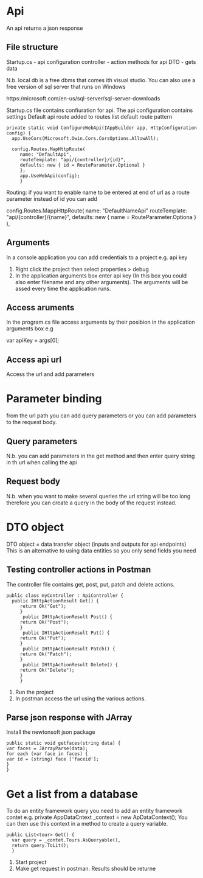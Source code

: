 Api
====
An api returns a json response

File structure
------------------
Startup.cs - api configuration
controller - action methods for api
DTO - gets data

N.b. local db is a free dbms that comes ith visual studio.  You can also use a free version of sql server that runs on Windows

https:/microsoft.com/en-us/sql-server/sql-server-downloads

Startup.cs file contains confiuration for api. The api configuration contains settings
Default api route added to routes list
default route pattern

```
private static void ConfigureWebApi(IAppBuilder app, HttpConfiguration config) {
  app.UseCors(Microsoft.Owin.Cors.CorsOptions.AllowAll);
  
  config.Routes.MapHttpRoute(
     name: "DefaultApi",
     routeTemplate: "api/{controller}/{id}",
     defaults: new { id = RouteParameter.Optional }
     };
     app.UseWebApi(config);
     }
```

Routing:
if you want to enable name to be entered at end of url as a route parameter instead of id you can add

config.Routes.MappHttpRoute(
name: "DefaultNameApi"
routeTemplate: "api/{controller}/{name}",
defaults: new { name = RouteParameter.Optiona }
),


Arguments
---------
In a console application you can add credentials to a project e.g. api key

1. Right click the project then select properties > debug
2. In the application arguments box enter api key (In this box you could also enter filename and any other arguments).  The arguments will be assed every time the application runs.

Access aruments
----------------
In the program.cs file access arguments by their posibion in the application arguments box e.g

var apiKey = args[0];

Access api url
--------------
Access the url and add parameters

Parameter binding
===================
from the url path you can add query parameters or you can add parameters to the request body.

Query parameters
------------------
N.b. you can add parameters in the get method and then enter query string in th url when calling the api

Request body
------------
N.b. when you want to make several queries the url string will be too long therefore you can create a query in the body of the request instead.

DTO object
===========
DTO object = data transfer object (inputs and outputs for api endpoints)
This is an alternative to using data entities so you only send fields you need

Testing controller actions in Postman
--------------------------------------
The controller file contains get, post, put, patch and delete actions.

```
public class myController : ApiController {
  public IHttpActionResult Get() {
     return Ok("Get");
     }
      public IHttpActionResult Post() {
     return Ok("Post");
     }
      public IHttpActionResult Put() {
     return Ok("Put");
     }
      public IHttpActionResult Patch() {
     return Ok("Patch");
     }
      public IHttpActionResult Delete() {
     return Ok("Delete");
     }
     }
```
1. Run the project
2. In postman access the url using the various actions.

Parse json response with JArray 
-----------------------------------
Install the newtonsoft json package

```
public static void getfaces(string data) {
var faces = JArrayParse(data);
for each (var face in faces) {
var id = (string) face ['faceid'];
}
}
```

Get a list from a database
==========================
To do an entity framework query you need to add an entity framework contet e.g. private AppDataCntext _context = new ApDataContext();
You can then use this context in a method to create a query variable.

```
public List<tour> Get() {
  var query = _contet.Tours.AsQueryable(),
  return query.ToLit();
  }
```

1. Start project
2. Make get request in postman.
Results should be returne

